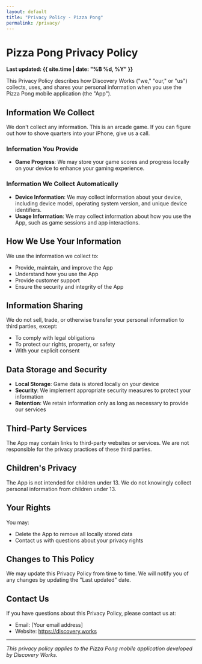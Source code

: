```yaml
---
layout: default
title: "Privacy Policy - Pizza Pong"
permalink: /privacy/
---
```


# Pizza Pong Privacy Policy

**Last updated: {{ site.time | date: "%B %d, %Y" }}**

This Privacy Policy describes how Discovery Works ("we," "our," or "us") collects, uses, and shares your personal information when you use the Pizza Pong mobile application (the "App").

## Information We Collect

We don't collect any information. This is an arcade game. If you can figure out how to shove quarters into your iPhone, give us a call.

### Information You Provide
- **Game Progress**: We may store your game scores and progress locally on your device to enhance your gaming experience.

### Information We Collect Automatically
- **Device Information**: We may collect information about your device, including device model, operating system version, and unique device identifiers.
- **Usage Information**: We may collect information about how you use the App, such as game sessions and app interactions.

## How We Use Your Information

We use the information we collect to:
- Provide, maintain, and improve the App
- Understand how you use the App
- Provide customer support
- Ensure the security and integrity of the App

## Information Sharing

We do not sell, trade, or otherwise transfer your personal information to third parties, except:
- To comply with legal obligations
- To protect our rights, property, or safety
- With your explicit consent

## Data Storage and Security

- **Local Storage**: Game data is stored locally on your device
- **Security**: We implement appropriate security measures to protect your information
- **Retention**: We retain information only as long as necessary to provide our services

## Third-Party Services

The App may contain links to third-party websites or services. We are not responsible for the privacy practices of these third parties.

## Children's Privacy

The App is not intended for children under 13. We do not knowingly collect personal information from children under 13.

## Your Rights

You may:
- Delete the App to remove all locally stored data
- Contact us with questions about your privacy rights

## Changes to This Policy

We may update this Privacy Policy from time to time. We will notify you of any changes by updating the "Last updated" date.

## Contact Us

If you have questions about this Privacy Policy, please contact us at:
- Email: [Your email address]
- Website: https://discovery.works

---

*This privacy policy applies to the Pizza Pong mobile application developed by Discovery Works.*